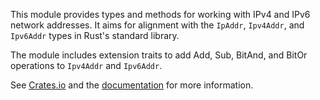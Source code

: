 This module provides types and methods for working with IPv4 and IPv6 network addresses. It aims for alignment with the `IpAddr`, `Ipv4Addr`, and `Ipv6Addr` types in Rust's standard library.

The module includes extension traits to add Add, Sub, BitAnd, and BitOr operations to `Ipv4Addr` and `Ipv6Addr`.

See [Crates.io] and the [documentation] for more information.

[Crates.io]: https://crates.io/crates/ipnet
[documentation]: https://docs.rs/ipnet/
